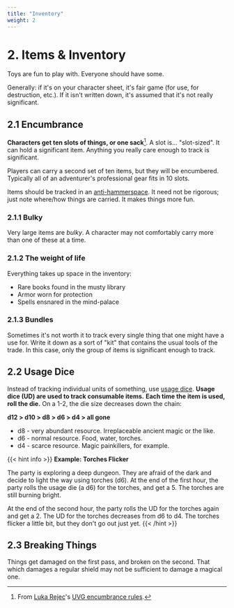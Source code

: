 ```yaml
---
title: "Inventory"
weight: 2
---
```

# 2. Items & Inventory
Toys are fun to play with.
Everyone should have some.

Generally: if it's on your character sheet, it's fair game (for use, for destruction, etc.).
If it isn't written down, it's assumed that it's not really significant.

## 2.1 Encumbrance

**Characters get ten slots of things, or one sack**[^1].
A slot is… "slot-sized".
It can hold a significant item.
Anything you really care enough to track is significant.

Players can carry a second set of ten items, but they will be encumbered.
Typically all of an adventurer's professional gear fits in 10 slots.

Items should be tracked in an [anti-hammerspace](https://rottenpulp.blogspot.com/2012/06/matt-rundles-anti-hammerspace-item.html).
It need not be rigorous; just note where/how things are carried.
It makes things more fun.

[^1]: From [Luka Rejec](https://www.lukarejec.com/)'s [UVG encumbrance rules](https://www.exaltedfuneral.com/products/uvg-2e?_pos=5&_sid=e3c61a4e7&_ss=r).

### 2.1.1 Bulky
Very large items are *bulky*.
A character may not comfortably carry more than one of these at a time.

### 2.1.2 The weight of life
Everything takes up space in the inventory:
- Rare books found in the musty library
- Armor worn for protection
- Spells ensnared in the mind-palace

### 2.1.3 Bundles
Sometimes it's not worth it to track every single thing that one might have a use for.
Write it down as a sort of "kit" that contains the usual tools of the trade.
In this case, only the group of items is significant enough to track.

## 2.2 Usage Dice
Instead of tracking individual units of something, use [usage dice](https://the-black-hack.jehaisleprintemps.net/english/#usage-die).
**Usage dice (UD) are used to track consumable items.**
**Each time the item is used, roll the die.**
On a 1-2, the die size decreases down the chain:

**d12 > d10 > d8 > d6 > d4 > all gone**

- d8 - very abundant resource. Irreplaceable ancient magic or the like.
- d6 - normal resource. Food, water, torches.
- d4 - scarce resource. Magic painkillers, for example.

{{< hint info >}}
**Example: Torches Flicker**

The party is exploring a deep dungeon.
They are afraid of the dark and decide to light the way using torches (d6).
At the end of the first hour, the party rolls the usage die (a d6) for the torches, and get a 5.
The torches are still burning bright.

At the end of the second hour, the party rolls the UD for the torches again and get a 2.
The UD for the torches decreases from d6 to d4.
The torches flicker a little bit, but they don't go out just yet.
{{< /hint >}}

## 2.3 Breaking Things
Things get damaged on the first pass, and broken on the second.
That which damages a regular shield may not be sufficient to damage a magical one.